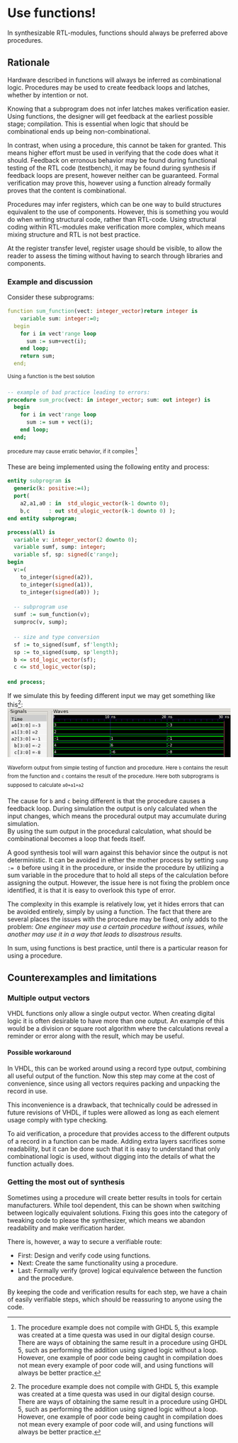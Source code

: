 # Use functions! #
In synthesizable RTL-modules, functions should always be preferred above procedures.

## Rationale 
Hardware described in functions will always be inferred as combinational logic. Procedures may be used to create feedback loops and latches, whether by intention or not. 

Knowing that a subprogram does not infer latches makes verification easier. 
Using functions, the designer will get feedback at the earliest possible stage; compilation. 
This is essential when logic that should be combinational ends up being non-combinational.  

In contrast, when using a procedure, this cannot be taken for granted. This means higher effort must be used in verifying that the code does what it should. 
Feedback on erronous behavior may be found during functional testing of the RTL code (testbench), it may be found during synthesis if feedback loops are present, however neither can be guaranteed. Formal verification may prove this, however using a function already formally proves that the content is combinational.  

Procedures may infer registers, which can be one way to build structures equivalent to the use of components. 
However, this is something you would do when writing structural code, rather than RTL-code. 
Using structural coding within RTL-modules make verification more complex, which means mixing structure and RTL is not best practice.

At the register transfer level, register usage should be visible, to allow the reader to assess the timing without having to search through libraries and components.

### Example and discussion

Consider these subprograms:
```vhdl
function sum_function(vect: integer_vector)return integer is
    variable sum: integer:=0;
  begin
    for i in vect'range loop
      sum := sum+vect(i);
    end loop;
    return sum;
  end; 
```
<sup>Using a function is the best solution</sup>

```vhdl
-- example of bad practice leading to errors:
procedure sum_proc(vect: in integer_vector; sum: out integer) is
  begin 
    for i in vect'range loop
      sum := sum + vect(i);
    end loop; 
  end;
```
<sup>procedure may cause erratic behavior, if it compiles [^1]</sup>

These are being implemented using the following entity and process: 
```vhdl
entity subprogram is
  generic(k: positive:=4);
  port(
    a2,a1,a0 : in  std_ulogic_vector(k-1 downto 0);
    b,c      : out std_ulogic_vector(k-1 downto 0) );
end entity subprogram;
```

```vhdl
process(all) is
  variable v: integer_vector(2 downto 0);
  variable sumf, sump: integer;
  variable sf, sp: signed(c'range);
begin
  v:=(
    to_integer(signed(a2)),
    to_integer(signed(a1)),
    to_integer(signed(a0)) );

  -- subprogram use
  sumf := sum_function(v);
  sumproc(v, sump);

  -- size and type conversion  
  sf := to_signed(sumf, sf'length);
  sp := to_signed(sump, sp'length);
  b <= std_logic_vector(sf);
  c <= std_logic_vector(sp);

end process;
```

If we simulate this by feeding different input we may get something like this[^1]:
![Subprogram waveform](./assets/subprog-sum.png)

<sup>Waveform output from simple testing of function and procedure. 
Here ```b``` contains the result from the function and ```c``` contains the result of the procedure. 
Here both subprograms is supposed to calculate ```a0+a1+a2```
</sup>
[^1]: The procedure example does not compile with GHDL 5, this example was created at a time questa was used in our digital design course. There are ways of obtaining the same result in a procedure using GHDL 5, such as performing the addition using signed logic without a loop. However, one example of poor code being caught in compilation does not mean every example of poor code will, and using functions will always be better practice.   

The cause for ```b``` and ```c``` being different is that the procedure causes a feedback loop.
During simulation the output is only calculated when the input changes, which means the procedural output may accumulate during simulation.  
By using the sum output in the procedural calculation, what should be combinational becomes a loop that feeds itself. 

A good synthesis tool will warn against this behavior since the output is not deterministic. 
It can be avoided in either the mother process by setting ```sump := 0``` before using it in the procedure, or inside the procedure by utilizing a sum variable in the procedure that to hold all steps of the calculation before assigning the output. 
However, the issue here is not fixing the problem once identified, it is that it is easy to overlook this type of error. 

The complexity in this example is relatively low, yet it hides errors that can be avoided entirely, simply by using a function. 
The fact that there are several places the issues with the procedure may be fixed, only adds to the problem: 
_One engineer may use a certain procedure without issues, while another may use it in a way that leads to disastrous results._ 

In sum, using functions is best practice, until there is a particular reason for using a procedure.

## Counterexamples and limitations
### Multiple output vectors
VHDL functions only allow a single output vector. 
When creating digital logic it is often desirable to have more than one output. 
An example of this would be a division or square root algorithm where the calculations reveal a reminder or error along with the result, which may be useful. 

#### Possible workaround
In VHDL, this can be worked around using a record type output, combining all useful output of the function. 
Now this step may come at the cost of convenience, since using all vectors requires packing and unpacking the record in use. 

This inconvenience is a drawback, that technically could be adressed in future revisions of VHDL, if tuples were allowed as long as each element usage comply with type checking. 

To aid verification, a procedure that provides access to the different outputs of a record in a function can be made. 
Adding extra layers sacrifices some readability, but it can be done such that it is easy to understand that only combinational logic is used, without digging into the details of what the function actually does.  

### Getting the most out of synthesis
Sometimes using a procedure will create better results in tools for certain manufacturers. 
While tool dependent, this can be shown when switching between logically equivalent solutions. 
Fixing this goes into the category of tweaking code to please the synthesizer, which means we abandon readability and make verification harder. 

There is, however, a way to secure a verifiable route: 
* First: Design and verify code using functions. 
* Next: Create the same functionality using a procedure. 
* Last: Formally verify (prove) logical equivalence between the function and the procedure. 

By keeping the code and verification results for each step, we have a chain of easily verifiable steps, which should be reassuring to anyone using the code. 
